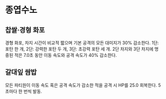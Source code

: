 # 종엽수노

## 찹쌀·경형 화포

경형 화포, 차지 시간이 비교적 짧으며 기본 공격의 모든 대미지가 30% 감소한다. 1단: 포탄 한 개, 2단: 강력한 포탄 두 개, 3단: 초강력 포탄 세 개.
2단 차지와 3단 차지에 명중된 적은 7.0초 동안 이동 속도와 공격 속도가 40% 감소한다.

## 갈대잎 쌈밥

모든 파티원이 이동 속도 혹은 공격 속도가 감소한 적을 공격 시 HP를 25.0 회복한다. 5초마다 한 번씩 발동.
